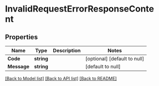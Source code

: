 # InvalidRequestErrorResponseContent

## Properties
Name | Type | Description | Notes
------------ | ------------- | ------------- | -------------
**Code** | **string** |  | [optional] [default to null]
**Message** | **string** |  | [default to null]

[[Back to Model list]](../README.md#documentation-for-models) [[Back to API list]](../README.md#documentation-for-api-endpoints) [[Back to README]](../README.md)

